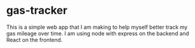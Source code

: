 # gas-tracker

This is a simple web app that I am making to help myself better track my gas mileage over time. I am using node with express on the backend and React on the frontend.
